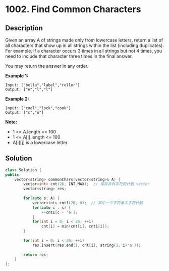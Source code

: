 # 1002. Find Common Characters

## Description

Given an array A of strings made only from lowercase letters, return a list of all characters that show up in all strings within the list (including duplicates).  For example, if a character occurs 3 times in all strings but not 4 times, you need to include that character three times in the final answer.

You may return the answer in any order.

**Example 1:**

```
Input: ["bella","label","roller"]
Output: ["e","l","l"]
```

**Example 2:**

```
Input: ["cool","lock","cook"]
Output: ["c","o"]
``` 

**Note:**

- 1 <= A.length <= 100
- 1 <= A[i].length <= 100
- A[i][j] is a lowercase letter

## Solution

```cpp
class Solution {
public:
    vector<string> commonChars(vector<string>& A) {
        vector<int> cnt(26, INT_MAX);  // 保存共有字符的计数 vector
        vector<string> res;
        
        for(auto s: A) {
            vector<int> cnt1(26, 0);  // 其中一个字符串中字符计数
            for(auto c : s) {
                ++cnt1[c - 'a'];
            }
            for(int i = 0; i < 26; ++i)
                cnt[i] = min(cnt[i], cnt1[i]);
        }
        
        for(int i = 0; i < 26; ++i)
            res.insert(res.end(), cnt[i], string(1, i+'a'));
        
        return res;
    }
};
```
